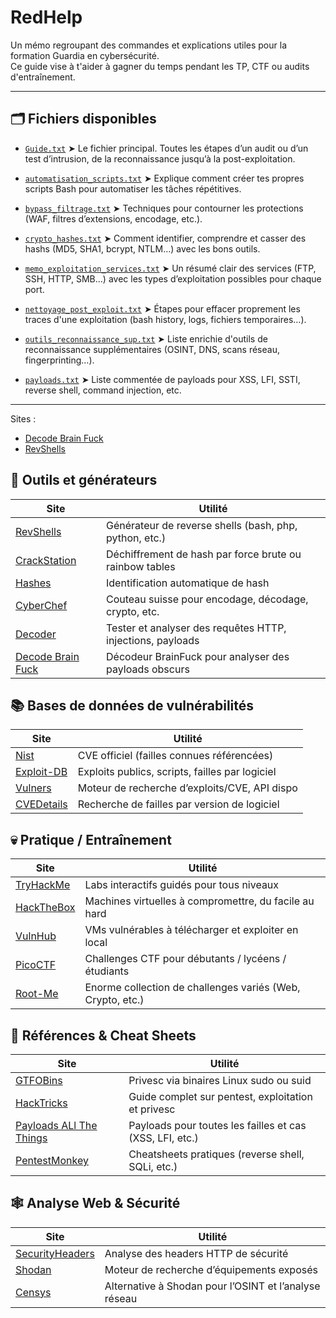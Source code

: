# RedHelp

Un mémo regroupant des commandes et explications utiles pour la formation Guardia en cybersécurité.  
Ce guide vise à t'aider à gagner du temps pendant les TP, CTF ou audits d'entraînement.

---

## 🗂️ Fichiers disponibles

- [`Guide.txt`](./Guide.txt)
  ➤ Le fichier principal. Toutes les étapes d’un audit ou d’un test d’intrusion, de la reconnaissance jusqu’à la post-exploitation.

- [`automatisation_scripts.txt`](./automatisation_scripts.txt)
  ➤ Explique comment créer tes propres scripts Bash pour automatiser les tâches répétitives.

- [`bypass_filtrage.txt`](./bypass_filtrage.txt)
  ➤ Techniques pour contourner les protections (WAF, filtres d’extensions, encodage, etc.).

- [`crypto_hashes.txt`](./crypto_hashes.txt)
  ➤ Comment identifier, comprendre et casser des hashs (MD5, SHA1, bcrypt, NTLM…) avec les bons outils.

- [`memo_exploitation_services.txt`](./memo_exploitation_services.txt)
  ➤ Un résumé clair des services (FTP, SSH, HTTP, SMB…) avec les types d’exploitation possibles pour chaque port.

- [`nettoyage_post_exploit.txt`](./nettoyage_post_exploit.txt)
  ➤ Étapes pour effacer proprement les traces d'une exploitation (bash history, logs, fichiers temporaires…).

- [`outils_reconnaissance_sup.txt`](./outils_reconnaissance_sup.txt)
  ➤ Liste enrichie d'outils de reconnaissance supplémentaires (OSINT, DNS, scans réseau, fingerprinting…).

- [`payloads.txt`](./payloads.txt)
  ➤ Liste commentée de payloads pour XSS, LFI, SSTI, reverse shell, command injection, etc.

---

Sites :
- [Decode Brain Fuck](https://brainfuck.rmjtromp.dev/)
- [RevShells](https://www.revshells.com/)



🧰 Outils et générateurs
-------------------------
Site                                    | Utilité
----------------------------------------|---------------------------------------------------------------
[RevShells](https://www.revshells.com/)               | Générateur de reverse shells (bash, php, python, etc.)
[CrackStation](https://crackstation.net)                | Déchiffrement de hash par force brute ou rainbow tables
[Hashes](https://hashes.com/en/tools/hash_identifier) | Identification automatique de hash
[CyberChef](https://gchq.github.io/CyberChef/)       | Couteau suisse pour encodage, décodage, crypto, etc.
[Decoder](https://decoder.link)                    | Tester et analyser des requêtes HTTP, injections, payloads
[Decode Brain Fuck](https://brainfuck.rmjtromp.dev/)               | Décodeur BrainFuck pour analyser des payloads obscurs

📚 Bases de données de vulnérabilités
--------------------------------------
Site                                    | Utilité
----------------------------------------|---------------------------------------------------------------
[Nist](https://nvd.nist.gov/)                   | CVE officiel (failles connues référencées)
[Exploit-DB](https://www.exploit-db.com)              | Exploits publics, scripts, failles par logiciel
[Vulners](https://vulners.com)                     | Moteur de recherche d’exploits/CVE, API dispo
[CVEDetails](https://cvedetails.com)                  | Recherche de failles par version de logiciel

💀 Pratique / Entraînement
---------------------------
Site                                    | Utilité
----------------------------------------|---------------------------------------------------------------
[TryHackMe](https://tryhackme.com)                   | Labs interactifs guidés pour tous niveaux
[HackTheBox](https://hackthebox.com)                  | Machines virtuelles à compromettre, du facile au hard
[VulnHub](https://vulnhub.com)                     | VMs vulnérables à télécharger et exploiter en local
[PicoCTF](https://picoctf.org)                     | Challenges CTF pour débutants / lycéens / étudiants
[Root-Me](https://root-me.org)                     | Enorme collection de challenges variés (Web, Crypto, etc.)

🧠 Références & Cheat Sheets
-----------------------------
Site                                    | Utilité
----------------------------------------|---------------------------------------------------------------
[GTFOBins](https://gtfobins.github.io/)             | Privesc via binaires Linux sudo ou suid
[HackTricks](https://book.hacktricks.xyz)             | Guide complet sur pentest, exploitation et privesc
[Payloads ALl The Things](https://payloadsallthethings.com)        | Payloads pour toutes les failles et cas (XSS, LFI, etc.)
[PentestMonkey](https://pentestmonkey.net/)              | Cheatsheets pratiques (reverse shell, SQLi, etc.)

🕸️ Analyse Web & Sécurité
---------------------------
Site                                    | Utilité
----------------------------------------|---------------------------------------------------------------
[SecurityHeaders](https://securityheaders.com)             | Analyse des headers HTTP de sécurité
[Shodan](https://shodan.io)                       | Moteur de recherche d’équipements exposés
[Censys](https://censys.io)                       | Alternative à Shodan pour l’OSINT et l’analyse réseau
